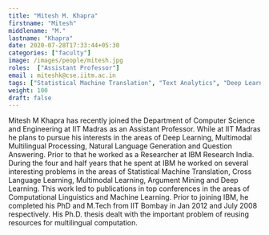 ```yaml
---
title: "Mitesh M. Khapra"
firstname: "Mitesh"
middlename: "M."
lastname: "Khapra"
date: 2020-07-28T17:33:44+05:30
categories: ["faculty"]
image: /images/people/mitesh.jpg
roles:  ["Assistant Professor"]
email : miteshk@cse.iitm.ac.in
tags: ["Statistical Machine Translation", "Text Analytics", "Deep Learning", "Crowd-sourcing"]
weight: 100
draft: false
---
```



Mitesh M Khapra has recently joined the Department of Computer Science and Engineering at IIT Madras as an Assistant Professor. While at IIT Madras he plans to pursue his interests in the areas of Deep Learning, Multimodal Multilingual Processing, Natural Language Generation and Question Answering. Prior to that he worked as a Researcher at IBM Research India. During the four and half years that he spent at IBM he worked on several interesting problems in the areas of Statistical Machine Translation, Cross Language Learning, Multimodal Learning, Argument Mining and Deep Learning. This work led to publications in top conferences in the areas of Computational Linguistics and Machine Learning. Prior to joining IBM, he completed his PhD and M.Tech from IIT Bombay in Jan 2012 and July 2008 respectively. His Ph.D. thesis dealt with the important problem of reusing resources for multilingual computation.
